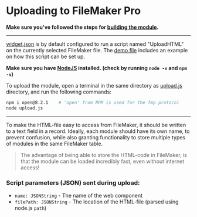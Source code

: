 # Uploading to FileMaker Pro
**Make sure you've followed the steps for [building the module](./for-javascript-developers/building.md).**

---

[widget.json](../source-code/widget.json) is by default configured to run a script named "UploadHTML" on the
currently selected FileMaker file. The [demo file](../Demo.fmp12) includes an example on how this script can be set up.

**Make sure you have [NodeJS](https://nodejs.org/en/download) installed. (check by running `node -v` and `npm -v`)**

To upload the module, open a terminal in the same directory as [upload.js](../upload.js) directory, and run the following commands:
```sh
npm i open@8.2.1    # 'open' from NPM is used for the fmp protocol
node upload.js
```

---

To make the HTML-file easy to access from FileMaker, it should be written to a text field in a record.
Ideally, each module should have its own name, to prevent confusion, while also granting functionality to store
multiple types of modules in the same FileMaker table.

> The advantage of being able to store the HTML-code in FileMaker, is that the module can be loaded incredibly fast, even without internet access!

### Script parameters (JSON) sent during upload:
- `name: JSONString` - The name of the web component
- `filePath: JSONString` - The location of the HTML-file (parsed using node.js `path`)